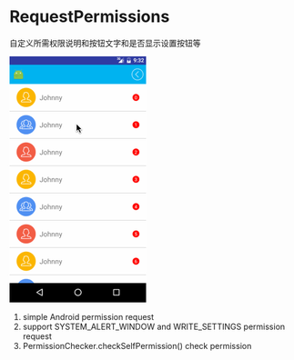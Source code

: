 # RequestPermissions

自定义所需权限说明和按钮文字和是否显示设置按钮等

![](https://github.com/Qiang3570/DragLayoutExpand/blob/master/sample.gif)

1. simple Android permission request
2. support SYSTEM_ALERT_WINDOW and WRITE_SETTINGS permission request
3. PermissionChecker.checkSelfPermission() check permission
